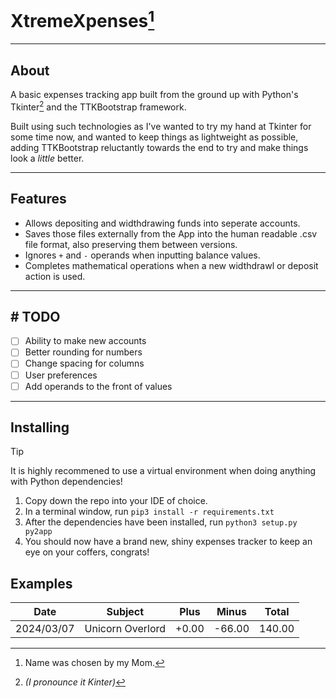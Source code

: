 # XtremeXpenses[^1]

---
## About

A basic expenses tracking app built from the ground up with Python's Tkinter[^2] and the TTKBootstrap framework.

Built using such technologies as I've wanted to try my hand at Tkinter for some time now, and wanted to keep things as lightweight as possible, adding TTKBootstrap reluctantly towards the end to try and make things look a *little* better.

---
## Features

* Allows depositing and widthdrawing funds into seperate accounts.
* Saves those files externally from the App into the human readable .csv file format, also preserving them between versions.
* Ignores `+` and `-` operands when inputting balance values.
* Completes mathematical operations when a new widthdrawl or deposit action is used.

---
## # TODO

- [ ] Ability to make new accounts
- [ ] Better rounding for numbers
- [ ] Change spacing for columns
- [ ] User preferences
- [ ] Add operands to the front of values

---
## Installing

> [!TIP]
> It is highly recommened to use a virtual environment when doing anything with Python dependencies!

1. Copy down the repo into your IDE of choice.
2. In a terminal window, run `pip3 install -r requirements.txt`
3. After the dependencies have been installed, run `python3 setup.py py2app`
4. You should now have a brand new, shiny expenses tracker to keep an eye on your coffers, congrats!


## Examples

|Date      |Subject         |Plus |Minus |Total |
|----------|----------------|-----|------|------|
|2024/03/07|Unicorn Overlord|+0.00|-66.00|140.00|


[^1]: Name was chosen by my Mom.
[^2]: *(I pronounce it Kinter)*